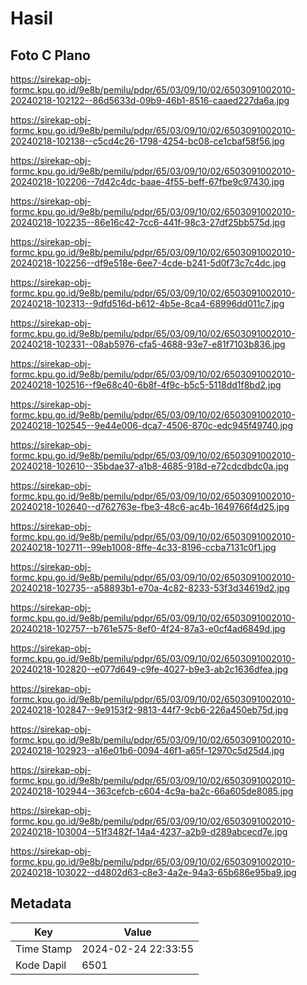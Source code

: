 # Hasil

## Foto C Plano

https://sirekap-obj-formc.kpu.go.id/9e8b/pemilu/pdpr/65/03/09/10/02/6503091002010-20240218-102122--86d5633d-09b9-46b1-8516-caaed227da6a.jpg

https://sirekap-obj-formc.kpu.go.id/9e8b/pemilu/pdpr/65/03/09/10/02/6503091002010-20240218-102138--c5cd4c26-1798-4254-bc08-ce1cbaf58f56.jpg

https://sirekap-obj-formc.kpu.go.id/9e8b/pemilu/pdpr/65/03/09/10/02/6503091002010-20240218-102206--7d42c4dc-baae-4f55-beff-67fbe9c97430.jpg

https://sirekap-obj-formc.kpu.go.id/9e8b/pemilu/pdpr/65/03/09/10/02/6503091002010-20240218-102235--86e16c42-7cc6-441f-98c3-27df25bb575d.jpg

https://sirekap-obj-formc.kpu.go.id/9e8b/pemilu/pdpr/65/03/09/10/02/6503091002010-20240218-102256--df9e518e-6ee7-4cde-b241-5d0f73c7c4dc.jpg

https://sirekap-obj-formc.kpu.go.id/9e8b/pemilu/pdpr/65/03/09/10/02/6503091002010-20240218-102313--9dfd516d-b612-4b5e-8ca4-68996dd011c7.jpg

https://sirekap-obj-formc.kpu.go.id/9e8b/pemilu/pdpr/65/03/09/10/02/6503091002010-20240218-102331--08ab5976-cfa5-4688-93e7-e81f7103b836.jpg

https://sirekap-obj-formc.kpu.go.id/9e8b/pemilu/pdpr/65/03/09/10/02/6503091002010-20240218-102516--f9e68c40-6b8f-4f9c-b5c5-5118dd1f8bd2.jpg

https://sirekap-obj-formc.kpu.go.id/9e8b/pemilu/pdpr/65/03/09/10/02/6503091002010-20240218-102545--9e44e006-dca7-4506-870c-edc945f49740.jpg

https://sirekap-obj-formc.kpu.go.id/9e8b/pemilu/pdpr/65/03/09/10/02/6503091002010-20240218-102610--35bdae37-a1b8-4685-918d-e72cdcdbdc0a.jpg

https://sirekap-obj-formc.kpu.go.id/9e8b/pemilu/pdpr/65/03/09/10/02/6503091002010-20240218-102640--d762763e-fbe3-48c6-ac4b-1649766f4d25.jpg

https://sirekap-obj-formc.kpu.go.id/9e8b/pemilu/pdpr/65/03/09/10/02/6503091002010-20240218-102711--99eb1008-8ffe-4c33-8196-ccba7131c0f1.jpg

https://sirekap-obj-formc.kpu.go.id/9e8b/pemilu/pdpr/65/03/09/10/02/6503091002010-20240218-102735--a58893b1-e70a-4c82-8233-53f3d34619d2.jpg

https://sirekap-obj-formc.kpu.go.id/9e8b/pemilu/pdpr/65/03/09/10/02/6503091002010-20240218-102757--b761e575-8ef0-4f24-87a3-e0cf4ad6849d.jpg

https://sirekap-obj-formc.kpu.go.id/9e8b/pemilu/pdpr/65/03/09/10/02/6503091002010-20240218-102820--e077d649-c9fe-4027-b9e3-ab2c1636dfea.jpg

https://sirekap-obj-formc.kpu.go.id/9e8b/pemilu/pdpr/65/03/09/10/02/6503091002010-20240218-102847--9e9153f2-9813-44f7-9cb6-226a450eb75d.jpg

https://sirekap-obj-formc.kpu.go.id/9e8b/pemilu/pdpr/65/03/09/10/02/6503091002010-20240218-102923--a16e01b6-0094-46f1-a65f-12970c5d25d4.jpg

https://sirekap-obj-formc.kpu.go.id/9e8b/pemilu/pdpr/65/03/09/10/02/6503091002010-20240218-102944--363cefcb-c604-4c9a-ba2c-66a605de8085.jpg

https://sirekap-obj-formc.kpu.go.id/9e8b/pemilu/pdpr/65/03/09/10/02/6503091002010-20240218-103004--51f3482f-14a4-4237-a2b9-d289abcecd7e.jpg

https://sirekap-obj-formc.kpu.go.id/9e8b/pemilu/pdpr/65/03/09/10/02/6503091002010-20240218-103022--d4802d63-c8e3-4a2e-94a3-65b686e95ba9.jpg


## Metadata

| Key        | Value               |
| ---------- | ------------------- |
| Time Stamp | 2024-02-24 22:33:55 |
| Kode Dapil | 6501                |



